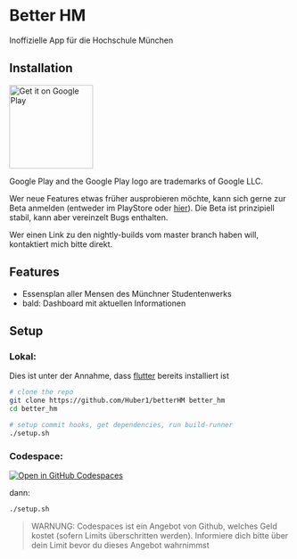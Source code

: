 # Better HM

Inoffizielle App für die Hochschule München

## Installation

[<img src="https://play.google.com/intl/en_gb/badges/images/generic/en_badge_web_generic.png" alt="Get it on Google Play" width="150" />](https://play.google.com/store/apps/details?id=de.moritzhuber.betterHm)<br>

Google Play and the Google Play logo are trademarks of Google LLC.

Wer neue Features etwas früher ausprobieren möchte, kann sich gerne zur Beta anmelden (entweder im PlayStore
oder [hier](https://play.google.com/apps/testing/de.moritzhuber.betterHm)). Die Beta ist prinzipiell stabil, kann aber
vereinzelt Bugs enthalten.

Wer einen Link zu den nightly-builds vom master branch haben will, kontaktiert mich bitte direkt.

## Features

- Essensplan aller Mensen des Münchner Studentenwerks
- bald: Dashboard mit aktuellen Informationen

## Setup
### Lokal:

Dies ist unter der Annahme, dass [flutter](https://flutter.dev) bereits installiert ist

```bash
# clone the repo
git clone https://github.com/Huber1/betterHM better_hm
cd better_hm

# setup commit hooks, get dependencies, run build-runner
./setup.sh
```

### Codespace:

[![Open in GitHub Codespaces](https://github.com/codespaces/badge.svg)](https://codespaces.new/Huber1/betterHM?quickstart=1)

dann:
```bash
./setup.sh
```

> WARNUNG: Codespaces ist ein Angebot von Github, welches Geld kostet (sofern Limits überschritten werden). Informiere dich bitte über dein Limit bevor du dieses Angebot wahrnimmst
